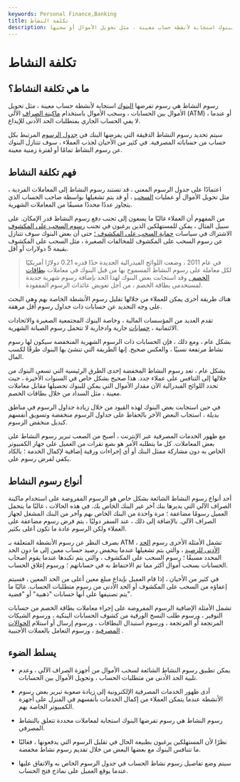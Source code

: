 ```yaml
---
keywords: Personal Finance,Banking
title: تكلفة النشاط
description: رسوم النشاط هي رسوم تفرضها البنوك استجابة لأنشطة حساب معينة ، مثل تحويل الأموال أو سحبها.
---
```


# تكلفة النشاط
## ما هي تكلفة النشاط؟

رسوم النشاط هي رسوم تفرضها [البنوك](/bank) استجابة لأنشطة حساب معينة ، مثل تحويل الأموال بين الحسابات ، وسحب الأموال باستخدام [ماكينة الصراف](/atm) الآلي (ATM) ، أو عندما لا يفي الحساب الجاري بمتطلبات الحد الأدنى للإيداع.

سيتم تحديد رسوم النشاط الدقيقة التي يفرضها البنك في [جدول الرسوم](/fee-structure) المرتبط بكل حساب من حساباته المصرفية. في كثير من الأحيان لجذب العملاء ، سوف تتنازل البنوك عن رسوم النشاط تمامًا أو لفترة زمنية معينة.

## فهم تكلفة النشاط

اعتمادًا على جدول الرسوم المعني ، قد تستند رسوم النشاط إلى المعاملات الفردية ، مثل تحويل الأموال أو عمليات [السحب](/withdrawal) ، أو قد يتم تشغيلها بواسطة صاحب الحساب الذي يتجاوز عددًا محددًا مسبقًا من المعاملات الشهرية.

من المفهوم أن العملاء غالبًا ما يسعون إلى تجنب دفع رسوم النشاط قدر الإمكان. على سبيل المثال ، يمكن للمستهلكين الذين يرغبون في تجنب [رسوم السحب على المكشوف](/overdraft) الاشتراك في سياسات [حماية السحب على المكشوف ؛](/overdraft-protection) حتى أن بعض البنوك سوف تتنازل عن رسوم السحب على المكشوف للمخالفات الصغيرة ، مثل السحب على المكشوف بقيمة 5 دولارات أو أقل.

> في عام 2011 ، وضعت اللوائح الفيدرالية الجديدة حدًا قدره 0.21 دولارًا أمريكيًا لكل معاملة على رسوم النشاط المسموح بها من قبل البنوك في معاملات [بطاقات الخصم .](/debitcard) وقد استجابت بعض البنوك لهذا الحد بإضافة رسوم شهرية جديدة لمستخدمي بطاقة الخصم ، من أجل تعويض عائدات الرسوم المفقودة.

>

هناك طريقة أخرى يمكن للعملاء من خلالها تقليل رسوم الأنشطة الخاصة بهم وهي البحث على وجه التحديد عن حسابات ذات جداول رسوم أقل مرهقة.

تقدم العديد من المؤسسات المالية ، وخاصة البنوك المجتمعية الصغيرة والاتحادات الائتمانية ، [حسابات](/savingsaccount) جارية وادخارية لا تتحمل رسوم الصيانة الشهرية.

بشكل عام ، ومع ذلك ، فإن الحسابات ذات الرسوم الشهرية المنخفضة سيكون لها رسوم نشاط مرتفعة نسبيًا ، والعكس صحيح. إنها الطريقة التي تنشئ بها البنوك طرقًا لكسب المال.

بشكل عام ، تعد رسوم النشاط المخفضة إحدى الطرق الرئيسية التي تسعى البنوك من خلالها إلى التنافس على عملاء جدد. هذا صحيح بشكل خاص في السنوات الأخيرة ، حيث تحدد اللوائح الفيدرالية الآن مقدار الأموال التي يمكن للبنوك تحصيلها مقابل معاملات معينة ، مثل السداد من خلال بطاقات الخصم.

في حين استجابت بعض البنوك لهذه القيود من خلال زيادة جداول الرسوم في مناطق بديلة ، استجاب البعض الآخر بالحفاظ على جداول الرسوم منخفضة وتسويق أنفسهم كبديل منخفض الرسوم.

مع ظهور الخدمات المصرفية عبر الإنترنت ، أصبح من الصعب تبرير رسوم النشاط على بعض المعاملات. كل ما يتطلبه الأمر هو بضع نقرات من العميل على جهاز الكمبيوتر الخاص به دون مشاركة ممثل البنك أو أي إجراءات ورقية إضافية لإكمال الخدمة ؛ بالكاد يكفي لفرض رسوم على.

## أنواع رسوم النشاط

أحد أنواع رسوم النشاط الشائعة بشكل خاص هو الرسوم المفروضة على استخدام ماكينة الصراف الآلي التي يديرها بنك آخر غير البنك الخاص بك. في هذه الحالات ، غالبًا ما يتحمل العميل رسومًا مضاعفة ؛ مرة واحدة من البنك الخاص بهم وآخر من البنك المشغل لجهاز الصراف الآلي. بالإضافة إلى ذلك ، عند السفر دوليًا ، يتم فرض رسوم مضاعفة على العملاء ولكن الرسوم عادة ما تكون أعلى بكثير.

بصرف النظر عن رسوم الأنشطة المتعلقة بـ ATM ، تشمل الأمثلة الأخرى رسوم [الحد الأدنى للرصيد](/minimum-balance) ، والتي يتم تشغيلها عندما ينخفض رصيد حساب معين إلى ما دون الحد المحدد مسبقًا ؛ رسوم السحب على المكشوف ، والتي يتم تكبدها عندما يقوم أصحاب الحسابات بسحب أموال أكثر مما تم الاحتفاظ به في حساباتهم ؛ ورسوم إغلاق الحساب.

في كثير من الأحيان ، إذا قام العميل بإيداع مبلغ معين أعلى من الحد المعين ، فسيتم إعفاؤه من السحب على المكشوف أو الحد الأدنى من رسوم متطلبات الحساب. غالبًا ما يتم تصنيفها على أنها حسابات "ذهبية" أو "فضية".

تشمل الأمثلة الإضافية الرسوم المفروضة على إجراء معاملات بطاقة الخصم من حسابات التوفير ، ورسوم طلب النسخ الورقية من كشوف الحسابات البنكية ، ورسوم الشيكات المرتجعة أو المرتجعة ، ورسوم استبدال البطاقات ، ورسوم إرسال أو استلام [الحوالات المصرفية](/wiretransfer) ، ورسوم التعامل بالعملات الأجنبية .

## يسلط الضوء

- يمكن تطبيق رسوم النشاط الشائعة لسحب الأموال من أجهزة الصراف الآلي ، وعدم تلبية الحد الأدنى من متطلبات الحساب ، وتحويل الأموال بين الحسابات.

- أدى ظهور الخدمات المصرفية الإلكترونية إلى زيادة صعوبة تبرير بعض رسوم الأنشطة عندما يتمكن العملاء من إكمال الخدمات بأنفسهم في المنزل على أجهزة الكمبيوتر الخاصة بهم.

- رسوم النشاط هي رسوم تفرضها البنوك استجابة لمعاملات محددة تتعلق بالنشاط المصرفي.

- نظرًا لأن المستهلكين يرغبون بطبيعة الحال في تقليل الرسوم التي يدفعونها ، فغالبًا ما تتنافس البنوك مع بعضها البعض من خلال تقديم رسوم نشاط مخفضة.

- سيتم وضع تفاصيل رسوم نشاط الحساب في جدول الرسوم الخاص به والاتفاق عليها عندما يوقع العميل على نماذج فتح الحساب.

